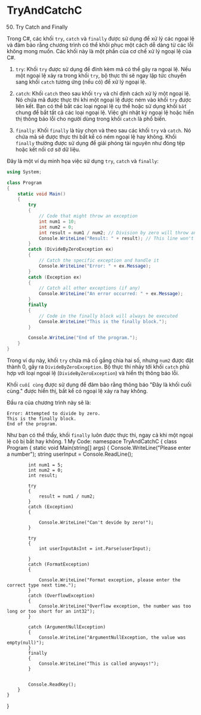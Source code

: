 # TryAndCatchC
50. Try Catch and Finally

Trong C#, các khối `try`, `catch` và `finally` được sử dụng để xử lý các ngoại lệ và đảm bảo rằng chương trình có thể khôi phục một cách dễ dàng từ các lỗi không mong muốn. Các khối này là một phần của cơ chế xử lý ngoại lệ của C#.

1. `try`: Khối `try` được sử dụng để đính kèm mã có thể gây ra ngoại lệ. Nếu một ngoại lệ xảy ra trong khối `try`, bộ thực thi sẽ ngay lập tức chuyển sang khối `catch` tương ứng (nếu có) để xử lý ngoại lệ.

2. `catch`: Khối `catch` theo sau khối `try` và chỉ định cách xử lý một ngoại lệ. Nó chứa mã được thực thi khi một ngoại lệ được ném vào khối `try` được liên kết. Bạn có thể bắt các loại ngoại lệ cụ thể hoặc sử dụng khối `bắt` chung để bắt tất cả các loại ngoại lệ. Việc ghi nhật ký ngoại lệ hoặc hiển thị thông báo lỗi cho người dùng trong khối `catch` là phổ biến.

3. `finally`: Khối `finally` là tùy chọn và theo sau các khối `try` và `catch`. Nó chứa mã sẽ được thực thi bất kể có ném ngoại lệ hay không. Khối `finally` thường được sử dụng để giải phóng tài nguyên như đóng tệp hoặc kết nối cơ sở dữ liệu.

Đây là một ví dụ minh họa việc sử dụng `try`, `catch` và `finally`:

```csharp
using System;

class Program
{
    static void Main()
    {
        try
        {
            // Code that might throw an exception
            int num1 = 10;
            int num2 = 0;
            int result = num1 / num2; // Division by zero will throw an exception
            Console.WriteLine("Result: " + result); // This line won't be executed
        }
        catch (DivideByZeroException ex)
        {
            // Catch the specific exception and handle it
            Console.WriteLine("Error: " + ex.Message);
        }
        catch (Exception ex)
        {
            // Catch all other exceptions (if any)
            Console.WriteLine("An error occurred: " + ex.Message);
        }
        finally
        {
            // Code in the finally block will always be executed
            Console.WriteLine("This is the finally block.");
        }

        Console.WriteLine("End of the program.");
    }
}
```
Trong ví dụ này, khối `try` chứa mã cố gắng chia hai số, nhưng `num2` được đặt thành 0, gây ra `DivideByZeroException`. Bộ thực thi nhảy tới khối `catch` phù hợp với loại ngoại lệ (`DivideByZeroException`) và hiển thị thông báo lỗi.

Khối `cuối cùng` được sử dụng để đảm bảo rằng thông báo "Đây là khối cuối cùng." được hiển thị, bất kể có ngoại lệ xảy ra hay không.

Đầu ra của chương trình này sẽ là:

```
Error: Attempted to divide by zero.
This is the finally block.
End of the program.
```
Như bạn có thể thấy, khối ` finally ` luôn được thực thi, ngay cả khi một ngoại lệ có bị bắt hay không.
1
My Code:
namespace TryAndCatchC
{
    class Program
    {
        static void Main(string[] args)
        {
            Console.WriteLine("Please enter a number");
            string userInput = Console.ReadLine();

            int num1 = 5;
            int num2 = 0;
            int result;

            try
            {
                result = num1 / num2;
            }
            catch (Exception)
            {

                Console.WriteLine("Can't devide by zero!");
            }

            try
            {
                int userInputAsInt = int.Parse(userInput);

            }
            catch (FormatException)
            {

                Console.WriteLine("Format exception, please enter the correct type next time.");
            }
            catch (OverflowException)
            {
                Console.WriteLine("Overflow exception, the number was too long or too short for an int32");
            }

            catch (ArgumentNullException)
            {
                Console.WriteLine("ArgumentNullException, the value was empty(null)");
            }
            finally
            {
                Console.WriteLine("This is called anyways!");
            }


            Console.ReadKey();
        }
    }
}
